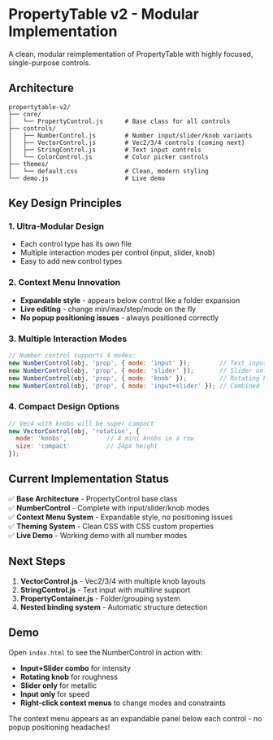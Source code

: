 # PropertyTable v2 - Modular Implementation

A clean, modular reimplementation of PropertyTable with highly focused, single-purpose controls.

## Architecture

```
propertytable-v2/
├── core/
│   └── PropertyControl.js      # Base class for all controls
├── controls/
│   ├── NumberControl.js        # Number input/slider/knob variants  
│   ├── VectorControl.js        # Vec2/3/4 controls (coming next)
│   ├── StringControl.js        # Text input controls
│   └── ColorControl.js         # Color picker controls
├── themes/
│   └── default.css             # Clean, modern styling
└── demo.js                     # Live demo

```

## Key Design Principles

### 1. **Ultra-Modular Design**
- Each control type has its own file
- Multiple interaction modes per control (input, slider, knob)
- Easy to add new control types

### 2. **Context Menu Innovation**
- **Expandable style** - appears below control like a folder expansion
- **Live editing** - change min/max/step/mode on the fly
- **No popup positioning issues** - always positioned correctly

### 3. **Multiple Interaction Modes**
```javascript
// Number control supports 4 modes:
new NumberControl(obj, 'prop', { mode: 'input' });        // Text input only
new NumberControl(obj, 'prop', { mode: 'slider' });       // Slider only  
new NumberControl(obj, 'prop', { mode: 'knob' });         // Rotating knob
new NumberControl(obj, 'prop', { mode: 'input+slider' }); // Combined
```

### 4. **Compact Design Options**
```javascript
// Vec4 with knobs will be super compact
new VectorControl(obj, 'rotation', { 
  mode: 'knobs',           // 4 mini knobs in a row
  size: 'compact'          // 24px height
});
```

## Current Implementation Status

✅ **Base Architecture** - PropertyControl base class  
✅ **NumberControl** - Complete with input/slider/knob modes  
✅ **Context Menu System** - Expandable style, no positioning issues  
✅ **Theming System** - Clean CSS with CSS custom properties  
✅ **Live Demo** - Working demo with all number modes  

## Next Steps

1. **VectorControl.js** - Vec2/3/4 with multiple knob layouts
2. **StringControl.js** - Text input with multiline support
3. **PropertyContainer.js** - Folder/grouping system
4. **Nested binding system** - Automatic structure detection

## Demo

Open `index.html` to see the NumberControl in action with:
- **Input+Slider combo** for intensity
- **Rotating knob** for roughness  
- **Slider only** for metallic
- **Input only** for speed
- **Right-click context menus** to change modes and constraints

The context menu appears as an expandable panel below each control - no popup positioning headaches!
